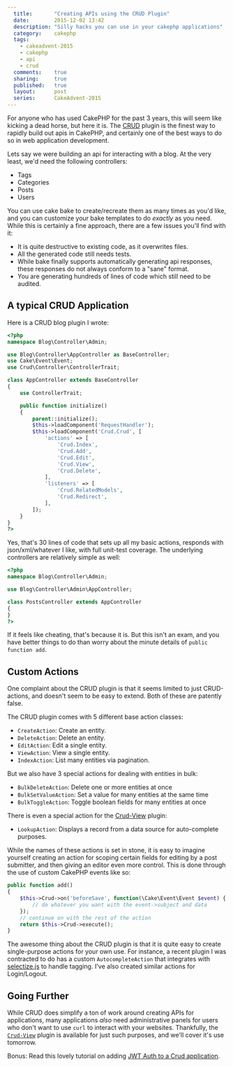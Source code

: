 ```yaml
---
  title:       "Creating APIs using the CRUD Plugin"
  date:        2015-12-02 13:42
  description: "Silly hacks you can use in your cakephp applications"
  category:    cakephp
  tags:
    - cakeadvent-2015
    - cakephp
    - api
    - crud
  comments:    true
  sharing:     true
  published:   true
  layout:      post
  series:      CakeAdvent-2015
---
```


For anyone who has used CakePHP for the past 3 years, this will seem like kicking a dead horse, but here it is. The [CRUD](https://github.com/friendsofcake/crud) plugin is the finest way to rapidly build out apis in CakePHP, and certainly one of the best ways to do so in web application development.

Lets say we were building an api for interacting with a blog. At the very least, we'd need the following controllers:

- Tags
- Categories
- Posts
- Users

You can use cake bake to create/recreate them as many times as you'd like, and you can customize your bake templates to do *exactly* as you need. While this is certainly a fine approach, there are a few issues you'll find with it:

- It is quite destructive to existing code, as it overwrites files.
- All the generated code still needs tests.
- While bake finally supports automatically generating api responses, these responses do not always conform to a "sane" format.
- You are generating hundreds of lines of code which still need to be audited.

## A typical CRUD Application

Here is a CRUD blog plugin I wrote:

```php
<?php
namespace Blog\Controller\Admin;

use Blog\Controller\AppController as BaseController;
use Cake\Event\Event;
use Crud\Controller\ControllerTrait;

class AppController extends BaseController
{
    use ControllerTrait;

    public function initialize()
    {
        parent::initialize();
        $this->loadComponent('RequestHandler');
        $this->loadComponent('Crud.Crud', [
            'actions' => [
                'Crud.Index',
                'Crud.Add',
                'Crud.Edit',
                'Crud.View',
                'Crud.Delete',
            ],
            'listeners' => [
                'Crud.RelatedModels',
                'Crud.Redirect',
            ],
        ]);
    }
}
?>
```

Yes, that's 30 lines of code that sets up all my basic actions, responds with json/xml/whatever I like, with full unit-test coverage. The underlying controllers are relatively simple as well:

```php
<?php
namespace Blog\Controller\Admin;

use Blog\Controller\Admin\AppController;

class PostsController extends AppController
{
}
?>
```

If it feels like cheating, that's because it is. But this isn't an exam, and you have better things to do than worry about the minute details of `public function add`.

## Custom Actions

One complaint about the CRUD plugin is that it seems limited to just CRUD-actions, and doesn't seem to be easy to extend. Both of these are patently false.

The CRUD plugin comes with 5 different base action classes:

- `CreateAction`: Create an entity.
- `DeleteAction`: Delete an entity.
- `EditAction`: Edit a single entity.
- `ViewAction`: View a single entity.
- `IndexAction`: List many entities via pagination.

But we also have 3 special actions for dealing with entities in bulk:

- `BulkDeleteAction`: Delete one or more entities at once
- `BulkSetValueAction`: Set a value for many entities at the same time
- `BulkToggleAction`: Toggle boolean fields for many entities at once

There is even a special action for the [Crud-View](https://github.com/friendsofcake/crud-view) plugin:

- `LookupAction`: Displays a record from a data source for auto-complete purposes.

While the names of these actions is set in stone, it is easy to imagine yourself creating an action for scoping certain fields for editing by a post submitter, and then giving an editor even more control. This is done through the use of custom CakePHP events like so:

```php
public function add()
{
    $this->Crud->on('beforeSave', function(\Cake\Event\Event $event) {
        // do whatever you want with the event->subject and data
    });
    // continue on with the rest of the action
    return $this->Crud->execute();
}
```

The awesome thing about the CRUD plugin is that it is quite easy to create single-purpose actions for your own use. For instance, a recent plugin I was contracted to do has a custom `AutocompleteAction` that integrates with [selectize.js](https://brianreavis.github.io/selectize.js/) to handle tagging. I've also created similar actions for Login/Logout.

## Going Further

While CRUD does simplify a ton of work around creating APIs for applications, many applications *also* need administrative panels for users who don't want to use `curl` to interact with your websites. Thankfully, the [`Crud-View`](https://github.com/friendsofcake/crud-view) plugin is available for just such purposes, and we'll cover it's use tomorrow.

Bonus: Read this lovely tutorial on adding [JWT Auth to a Crud application](http://www.bravo-kernel.com/2015/04/how-to-add-jwt-authentication-to-a-cakephp-3-rest-api/).
